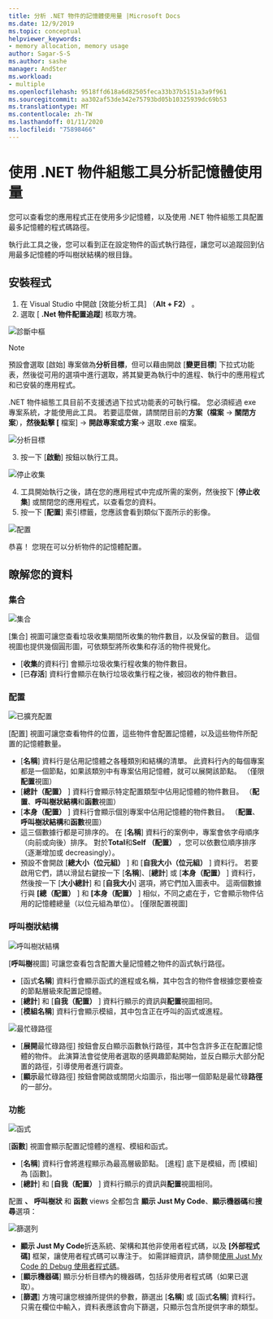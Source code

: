 ```yaml
---
title: 分析 .NET 物件的記憶體使用量 |Microsoft Docs
ms.date: 12/9/2019
ms.topic: conceptual
helpviewer_keywords:
- memory allocation, memory usage
author: Sagar-S-S
ms.author: sashe
manager: AndSter
ms.workload:
- multiple
ms.openlocfilehash: 9518ffd618a6d82505feca33b37b5151a3a9f961
ms.sourcegitcommit: aa302af53de342e75793bd05b10325939dc69b53
ms.translationtype: MT
ms.contentlocale: zh-TW
ms.lasthandoff: 01/11/2020
ms.locfileid: "75898466"
---
```

# <a name="analyze-memory-usage-using-the-net-object-allocation-tool"></a>使用 .NET 物件組態工具分析記憶體使用量

您可以查看您的應用程式正在使用多少記憶體，以及使用 .NET 物件組態工具配置最多記憶體的程式碼路徑。

執行此工具之後，您可以看到正在設定物件的函式執行路徑，讓您可以追蹤回到佔用最多記憶體的呼叫樹狀結構的根目錄。

## <a name="setup"></a>安裝程式

1. 在 Visual Studio 中開啟 [效能分析工具] （**Alt + F2）** 。
2.  選取 [ **.Net 物件配置追蹤**] 核取方塊。

![診斷中樞](../profiling/media/diaghub.png "診斷中樞")

> [!NOTE]
> 預設會選取 [啟始] 專案做為**分析目標**，但可以藉由開啟 [**變更目標**] 下拉式功能表，然後從可用的選項中進行選取，將其變更為執行中的進程、執行中的應用程式和已安裝的應用程式。

   .NET 物件組態工具目前不支援透過下拉式功能表的可執行檔。 您必須經過 exe 專案系統，才能使用此工具。 若要這麼做，請關閉目前的**方案（檔案** -> **關閉方案**），**然後點擊 [** 檔案] -> **開啟專案或方案**-> 選取 .exe 檔案。

![分析目標](../profiling/media/analysistarget.png "分析目標")

3. 按一下 [**啟動**] 按鈕以執行工具。

![停止收集](../profiling/media/stopcollection.png "停止收集")

4. 工具開始執行之後，請在您的應用程式中完成所需的案例，然後按下 [**停止收集**] 或關閉您的應用程式，以查看您的資料。
5. 按一下 [**配置**] 索引標籤，您應該會看到類似下面所示的影像。

![配置](../profiling/media/allocation.png "配置")

恭喜！ 您現在可以分析物件的記憶體配置。

## <a name="understand-your-data"></a>瞭解您的資料

### <a name="collection"></a>集合

![集合](../profiling/media/collection.png "集合")

[集合] 視圖可讓您查看垃圾收集期間所收集的物件數目，以及保留的數目。 這個視圖也提供幾個圓形圖，可依類型將所收集和存活的物件視覺化。

- [**收集**的資料行] 會顯示垃圾收集行程收集的物件數目。
- [已**存活**] 資料行會顯示在執行垃圾收集行程之後，被回收的物件數目。

### <a name="allocation"></a>配置

![已擴充配置](../profiling/media/allocationexpanded.png "已擴充配置")

[配置] 視圖可讓您查看物件的位置，這些物件會配置記憶體，以及這些物件所配置的記憶體數量。

- [**名稱**] 資料行是佔用記憶體之各種類別和結構的清單。 此資料行內的每個專案都是一個節點，如果該類別中有專案佔用記憶體，就可以展開該節點。 （僅限**配置**視圖）
- [**總計（配置）** ] 資料行會顯示特定配置類型中佔用記憶體的物件數目。 （**配置**、**呼叫樹狀結構**和**函數**視圖）
- [**本身（配置）** ] 資料行會顯示個別專案中佔用記憶體的物件數目。 （**配置**、**呼叫樹狀結構**和**函數**視圖）
- 這三個數據行都是可排序的。 在 [**名稱**] 資料行的案例中，專案會依字母順序（向前或向後）排序。 對於**Total**和**Self （配置）** ，您可以依數位順序排序（逐漸增加或 decreasingly）。
- 預設不會開啟 [**總大小（位元組）** ] 和 [**自我大小（位元組）** ] 資料行。 若要啟用它們，請以滑鼠右鍵按一下 [**名稱**]、[**總計**] 或 [**本身（配置）** ] 資料行，然後按一下 [**大小總計**] 和 [**自我大小**] 選項，將它們加入圖表中。 這兩個數據行與 **[總（配置）** ] 和 **[本身（配置）** ] 相似，不同之處在于，它會顯示物件佔用的記憶體總量（以位元組為單位）。 [僅限配置視圖]

### <a name="call-tree"></a>呼叫樹狀結構

![呼叫樹狀結構](../profiling/media/calltree.png "呼叫樹狀結構")

[**呼叫樹**視圖] 可讓您查看包含配置大量記憶體之物件的函式執行路徑。

- [函式**名稱**] 資料行會顯示函式的進程或名稱，其中包含的物件會根據您要檢查的節點層級來配置記憶體。
- [**總計**] 和 [**自我（配置）** ] 資料行顯示的資訊與**配置**視圖相同。
- [**模組名稱**] 資料行會顯示模組，其中包含正在呼叫的函式或進程。

![最忙碌路徑](../profiling/media/hotpath.png "最忙碌路徑")

- [**展開**最忙碌路徑] 按鈕會反白顯示函數執行路徑，其中包含許多正在配置記憶體的物件。 此演算法會從使用者選取的感興趣節點開始，並反白顯示大部分配置的路徑，引導使用者進行調查。
- [**顯示**最忙碌路徑] 按鈕會開啟或關閉火焰圖示，指出哪一個節點是最忙碌**路徑**的一部分。

### <a name="functions"></a>功能

![函式](../profiling/media/functions.png "功能")

[**函數**] 視圖會顯示配置記憶體的進程、模組和函式。

- [**名稱**] 資料行會將進程顯示為最高層級節點。 [進程] 底下是模組，而 [模組] 為 [函數]。
- [**總計**] 和 [**自我（配置）** ] 資料行顯示的資訊與**配置**視圖相同。

配置 **、** **呼叫樹狀** 和 **函數** views 全都包含 **顯示 Just My Code**、**顯示機器碼**和**搜尋**選項：

![篩選列](../profiling/media/filterbar.png "篩選列")

- **顯示 Just My Code**折迭系統、架構和其他非使用者程式碼，以及 **[外部程式碼]** 框架，讓使用者程式碼可以專注于。 如需詳細資訊，請參閱[使用 Just My Code 的 Debug 使用者程式碼](../debugger/just-my-code.md)。
- [**顯示機器碼**] 顯示分析目標內的機器碼，包括非使用者程式碼（如果已選取）。
- [**篩選**] 方塊可讓您根據所提供的參數，篩選出 [**名稱**] 或 [函式**名稱**] 資料行。 只需在欄位中輸入，資料表應該會向下篩選，只顯示包含所提供字串的類型。
